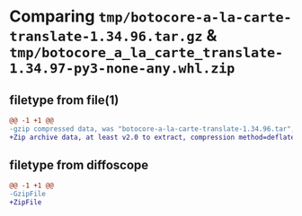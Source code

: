 # Comparing `tmp/botocore-a-la-carte-translate-1.34.96.tar.gz` & `tmp/botocore_a_la_carte_translate-1.34.97-py3-none-any.whl.zip`

## filetype from file(1)

```diff
@@ -1 +1 @@
-gzip compressed data, was "botocore-a-la-carte-translate-1.34.96.tar", last modified: Thu May  2 01:01:37 2024, max compression
+Zip archive data, at least v2.0 to extract, compression method=deflate
```

## filetype from diffoscope

```diff
@@ -1 +1 @@
-GzipFile
+ZipFile
```

